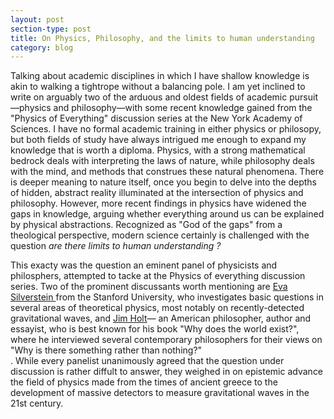 ```yaml
---
layout: post
section-type: post
title: On Physics, Philosophy, and the limits to human understanding
category: blog
---
```


<p> Talking about academic disciplines in which I have shallow knowledge is akin to walking a tightrope without a balancing pole. I am yet inclined to write on arguably two of the arduous and oldest fields of academic pursuit&mdash;physics and philosophy&mdash;with some recent knowledge gained from the &quot;Physics of Everything&quot; discussion series at the New York Academy of Sciences. I have no formal academic training in either physics or philosopy, but both fields of study have always intrigued me enough to expand my knowledge that is worth a diploma. Physics, with a strong mathematical bedrock deals with interpreting the laws of nature, while philosophy deals with the mind, and methods that construes these natural phenomena. There is deeper meaning to nature itself, once you begin to delve into the depths of hidden, abstract reality illuminated at the intersection of physics and philosophy. However, more recent findings in physics have widened the gaps in knowledge, arguing whether everything around us can be explained by physical abstractions. Recognized as "God of the gaps" from a theological perspective, modern science certainly is challenged with the question <i> are there limits to human understanding ? </i> </p>

<p> This exacty was the question an eminent panel of physicists and philosphers, attempted to tacke at the Physics of everything discussion series. Two of the prominent discussants worth mentioning are <a href="https://sitp.stanford.edu/people/eva-silverstein"title=Eva Silverstein"> Eva Silverstein </a> from the Stanford University, who investigates basic questions in several areas of theoretical physics, most notably on recently-detected gravitational waves, and <a href="https://www.newyorker.com/contributors/jim-holt" title="Jim Holt">Jim Holt</a>&mdash; an American philosopher, author and essayist, who is best known for his book &quot;Why does the world exist?&quot, where he interviewed several contemporary philosophers for their views on &quot;Why is there something rather than nothing?&quot<br>. While every panelist unanimously agreed that the question under discussion is rather diffult to answer, they weighed in on epistemic advance the field of physics made from the times of ancient greece to the development of massive detectors to measure gravitational waves in the 21st century.  
  
  
